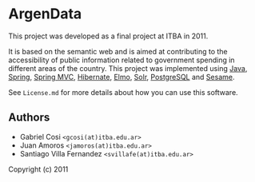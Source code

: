 # ArgenData #

This project was developed as a final project at ITBA in 2011.

It is based on the semantic web and is aimed at contributing to the accessibility of public information related to government spending in different areas of the country. This project was implemented using [Java](http://www.java.com), [Spring](http://www.springsource.org/), [Spring MVC](http://www.springsource.org/), [Hibernate](http://www.hibernate.org/), [Elmo](http://www.openrdf.org/index.jsp), [Solr](http://lucene.apache.org/solr/), [PostgreSQL](http://www.postgresql.org/) and [Sesame](http://www.openrdf.org/index.jsp).        

See `License.md` for more details about how you can use this software.

## Authors ##
* Gabriel Cosi `<gcosi(at)itba.edu.ar>`
* Juan Amoros `<jamoros(at)itba.edu.ar>`
* Santiago Villa Fernandez `<svillafe(at)itba.edu.ar>`

Copyright (c) 2011